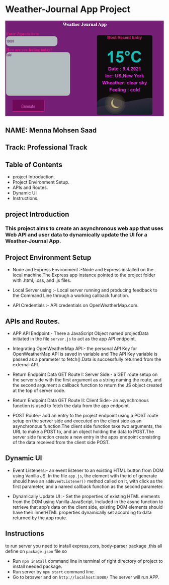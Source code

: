 # Weather-Journal App Project
![Design desktop preview for the wheather app](./website/imgs/desktop-preview.png)
## NAME: Menna Mohsen Saad
## Track: Professional Track 

## Table of Contents

*  project Introduction.
*  Project Environment Setup.
*  APIs and Routes.
*  Dynamic UI
*  Instructions.


## project Introduction
  ###  This project aims to create an asynchronous web app that uses Web API and user data to dynamically update the UI for a Weather-Journal App.


## Project Environment Setup
 *  Node and Express Environment :-Node and Express  installed on the local machine.The Express app instance pointed to the project folder with .html, .css, and .js files.

 * Local Server using :-  Local server  running and producing feedback to the Command Line through a working callback function.

 * API Credentials :- API credentials on OpenWeatherMap.com.
     

 ##    APIs and Routes.
 *  APP API Endpoint:- There  a JavaScript Object named projectData initiated in the file `server.js` to act  as the app API endpoint.
    

*   Integrating OpenWeatherMap API:- the personal API Key for OpenWeatherMap API is saved in variable  and The API Key variable is passed as a parameter to fetch().Data is successfully returned from the external API.
   

*  Return Endpoint Data GET Route I: Server Side:-  a GET route setup on the server side with the first argument as a string naming the route, and the second argument a callback function to return the JS object created at the top of server code.
   

* Return Endpoint Data GET Route II: Client Side:-  an asynchronous function is used to fetch the data from the app endpoint.
    
*  POST Route:- add an entry to the project endpoint using a POST route setup on the server side and executed on the client side as an asynchronous function.The client side function  take two arguments, the URL to make a POST to, and an object holding the data to POST.The server side function create a new entry in the apps endpoint consisting of the data received from the client side POST.
    

##  Dynamic UI
* Event Listeners:- an event listener to an existing HTML button from DOM using Vanilla JS.
In the file `app.js`, the element with the id of generate should have an `addEventListener()` method called on it, with click as the first parameter, and a named callback function as the second parameter.

*  Dynamically Update UI :- Set the properties of existing HTML elements from the DOM using Vanilla JavaScript.
Included in the async function to retrieve that app’s data on the client side, existing DOM elements should have their innerHTML properties dynamically set according to data returned by the app route.


   

## Instructions
  to run server you need  to install  express,cors, body-parser  package  ,this all define on `package.json` file so 
  * Run  `npm inatall` command line in terminal of right directory of project to install needed package.
  * Run server by `npm start` command line.
  * Go to broswer and on `http://localhost:8080/` The server will run APP.



